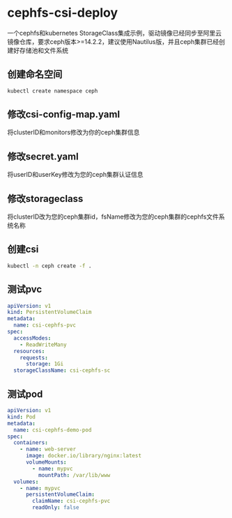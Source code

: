 #  cephfs-csi-deploy
一个cephfs和kubernetes StorageClass集成示例，驱动镜像已经同步至阿里云镜像仓库，要求ceph版本>=14.2.2，建议使用Nautilus版，并且ceph集群已经创建好存储池和文件系统
## 创建命名空间
```bash
kubectl create namespace ceph
```
## 修改csi-config-map.yaml
将clusterID和monitors修改为你的ceph集群信息
## 修改secret.yaml
将userID和userKey修改为您的ceph集群认证信息
## 修改storageclass
将clusterID改为您的ceph集群id，fsName修改为您的ceph集群的cephfs文件系统名称
## 创建csi
```bash
kubectl -n ceph create -f .
```
## 测试pvc
```yaml
apiVersion: v1
kind: PersistentVolumeClaim
metadata:
  name: csi-cephfs-pvc
spec:
  accessModes:
    - ReadWriteMany
  resources:
    requests:
      storage: 1Gi
  storageClassName: csi-cephfs-sc
```
## 测试pod
```yaml
apiVersion: v1
kind: Pod
metadata:
  name: csi-cephfs-demo-pod
spec:
  containers:
    - name: web-server
      image: docker.io/library/nginx:latest
      volumeMounts:
        - name: mypvc
          mountPath: /var/lib/www
  volumes:
    - name: mypvc
      persistentVolumeClaim:
        claimName: csi-cephfs-pvc
        readOnly: false
```
